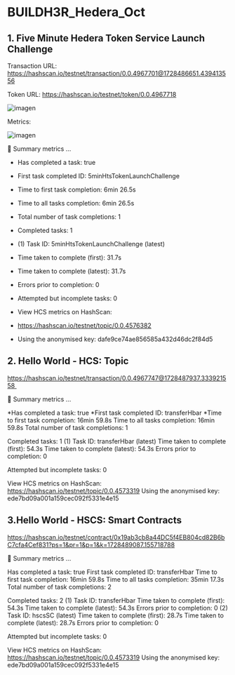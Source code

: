 # BUILDH3R_Hedera_Oct

## 1. Five Minute Hedera Token Service Launch Challenge

Transaction URL: https://hashscan.io/testnet/transaction/0.0.4967701@1728486651.439413556


Token URL: https://hashscan.io/testnet/token/0.0.4967718

![imagen](https://github.com/user-attachments/assets/cdfe3f62-58e4-4a56-8475-32a742232c0e)

Metrics:


![imagen](https://github.com/user-attachments/assets/cd3d1ebb-fb36-491f-923d-bc8352bf82b0)


🔢 Summary metrics  …

* Has completed a task: true
* First task completed ID: 5minHtsTokenLaunchChallenge
* Time to first task completion: 6min 26.5s
* Time to all tasks completion: 6min 26.5s
* Total number of task completions: 1

* Completed tasks: 1
* (1) Task ID: 5minHtsTokenLaunchChallenge (latest)
* Time taken to complete (first): 31.7s
* Time taken to complete (latest): 31.7s
* Errors prior to completion: 0

* Attempted but incomplete tasks: 0

* View HCS metrics on HashScan:
 * https://hashscan.io/testnet/topic/0.0.4576382 
* Using the anonymised key: dafe9ce74ae856585a432d46dc2f84d5


## 2. Hello World - HCS: Topic
https://hashscan.io/testnet/transaction/0.0.4967747@1728487937.333921558 


🔢 Summary metrics  …

*Has completed a task: true
*First task completed ID: transferHbar
*Time to first task completion: 16min 59.8s
Time to all tasks completion: 16min 59.8s
Total number of task completions: 1

Completed tasks: 1
(1) Task ID: transferHbar (latest)
Time taken to complete (first): 54.3s
Time taken to complete (latest): 54.3s
Errors prior to completion: 0

Attempted but incomplete tasks: 0

View HCS metrics on HashScan:
 https://hashscan.io/testnet/topic/0.0.4573319 
Using the anonymised key: ede7bd09a001a159cec092f5331e4e15

## 3.Hello World - HSCS: Smart Contracts

https://hashscan.io/testnet/contract/0x19ab3cb8a44DC5f4EB804cd82B6bC7cfa4Cef831?ps=1&pr=1&p=1&k=1728489087.155718788




🔢 Summary metrics  …

Has completed a task: true
First task completed ID: transferHbar
Time to first task completion: 16min 59.8s
Time to all tasks completion: 35min 17.3s
Total number of task completions: 2

Completed tasks: 2
(1) Task ID: transferHbar 
Time taken to complete (first): 54.3s
Time taken to complete (latest): 54.3s
Errors prior to completion: 0
(2) Task ID: hscsSC (latest)
Time taken to complete (first): 28.7s
Time taken to complete (latest): 28.7s
Errors prior to completion: 0

Attempted but incomplete tasks: 0

View HCS metrics on HashScan:
 https://hashscan.io/testnet/topic/0.0.4573319 
Using the anonymised key: ede7bd09a001a159cec092f5331e4e15
